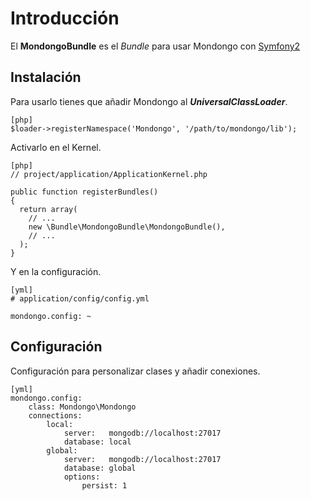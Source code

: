 Introducción
============

El **MondongoBundle** es el _Bundle_ para usar Mondongo con
[Symfony2](http://symfony-reloaded.org/)

Instalación
-----------

Para usarlo tienes que añadir Mondongo al **_UniversalClassLoader_**.

    [php]
    $loader->registerNamespace('Mondongo', '/path/to/mondongo/lib');

Activarlo en el Kernel.

    [php]
    // project/application/ApplicationKernel.php

    public function registerBundles()
    {
      return array(
        // ...
        new \Bundle\MondongoBundle\MondongoBundle(),
        // ...
      );
    }

Y en la configuración.

    [yml]
    # application/config/config.yml

    mondongo.config: ~

Configuración
-------------

Configuración para personalizar clases y añadir conexiones.

    [yml]
    mondongo.config:
        class: Mondongo\Mondongo
        connections:
            local:
                server:   mongodb://localhost:27017
                database: local
            global:
                server:   mongodb://localhost:27017
                database: global
                options:
                    persist: 1
